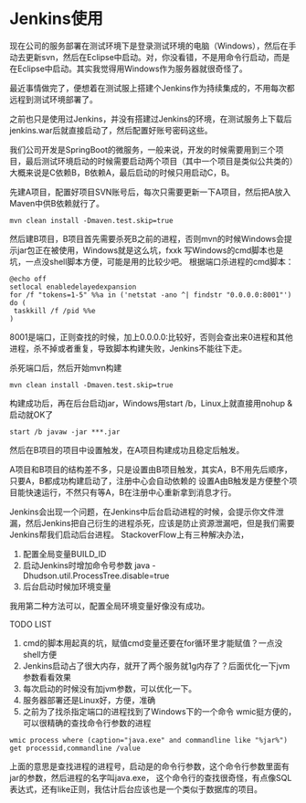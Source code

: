 # Jenkins使用

现在公司的服务部署在测试环境下是登录测试环境的电脑（Windows），然后在手动去更新svn，然后在Eclipse中启动。对，你没看错，不是用命令行启动，而是在Eclipse中启动。其实我觉得用Windows作为服务器就很奇怪了。

最近事情做完了，便想着在测试服上搭建个Jenkins作为持续集成的，不用每次都远程到测试环境部署了。

之前也只是使用过Jenkins，并没有搭建过Jenkins的环境，在测试服务上下载后jenkins.war后就直接启动了，然后配置好账号密码这些。

我们公司开发是SpringBoot的微服务，一般来说，开发的时候需要用到三个项目，最后测试环境启动的时候需要启动两个项目（其中一个项目是类似公共类的）大概来说是C依赖B，B依赖A，最后启动的时候只用启动C，B。

先建A项目，配置好项目SVN账号后，每次只需要更新一下A项目，然后把A放入Maven中供B依赖就行了。
```
mvn clean install -Dmaven.test.skip=true
```

然后建B项目，B项目首先需要杀死B之前的进程，否则mvn的时候Windows会提示jar包正在被使用，Windows就是这么坑，fxxk
写Windows的cmd脚本也是坑，一点没shell脚本方便，可能是用的比较少吧。
根据端口杀进程的cmd脚本：
```
@echo off
setlocal enabledelayedexpansion
for /f "tokens=1-5" %%a in ('netstat -ano ^| findstr "0.0.0.0:8001"') do (
 taskkill /f /pid %%e
)

```

8001是端口，正则查找的时候，加上0.0.0.0:比较好，否则会查出来0进程和其他进程，杀不掉或者重复，导致脚本构建失败，Jenkins不能往下走。

杀死端口后，然后开始mvn构建
```
mvn clean install -Dmaven.test.skip=true
```

构建成功后，再在后台启动jar，Windows用start /b，Linux上就直接用nohup &启动就OK了
```
start /b javaw -jar ***.jar
```

然后在B项目的项目中设置触发，在A项目构建成功且稳定后触发。

A项目和B项目的结构差不多，只是设置由B项目触发，其实A，B不用先后顺序，只要A，B都成功构建启动了，注册中心会自动依赖的
设置A由B触发是方便整个项目能快速运行，不然只有等A，B在注册中心重新拿到消息才行。

Jenkins会出现一个问题，在Jenkins中后台启动进程的时候，会提示你文件泄漏，然后Jenkins把自己衍生的进程杀死，应该是防止资源泄漏吧，但是我们需要Jenkins帮我们启动后台进程。
StackoverFlow上有三种解决办法，
1. 配置全局变量BUILD_ID
2. 启动Jenkins时增加命令号参数 java -Dhudson.util.ProcessTree.disable=true
3. 后台启动时候加环境变量

我用第二种方法可以，配置全局环境变量好像没有成功。

TODO LIST
1. cmd的脚本用起真的坑，赋值cmd变量还要在for循环里才能赋值？一点没shell方便
2. Jenkins启动占了很大内存，就开了两个服务就1g内存了？后面优化一下jvm参数看看效果
3. 每次启动的时候没有加jvm参数，可以优化一下。
4. 服务器部署还是Linux好，方便，准确
5. 之前为了找杀指定端口的进程找到了Windows下的一个命令 wmic挺方便的，可以很精确的查找命令行参数的进程
```
wmic process where (caption="java.exe" and commandline like "%jar%") get processid,commandline /value
```

上面的意思是查找进程的进程号，启动是的命令行参数，这个命令行参数里面有jar的参数，然后进程的名字叫java.exe，
这个命令行的查找很奇怪，有点像SQL表达式，还有like正则，我估计后台应该也是一个类似于数据库的项目。